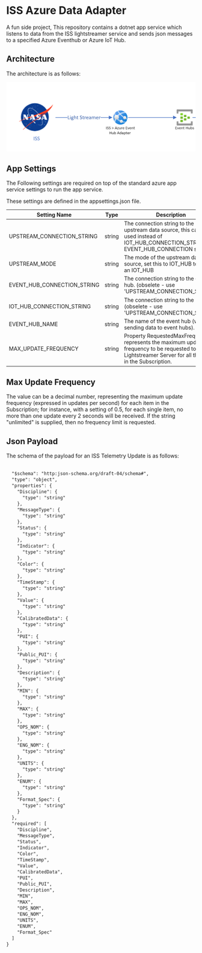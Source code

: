 # ISS Azure Data Adapter
A fun side project, This repository contains a dotnet app service which listens to data from the ISS lightstreamer service and sends json messages to a specified Azure Eventhub or Azure IoT Hub.

## Architecture

The architecture is as follows:

![architecture](./Docs/architecture.png)

## App Settings

The Following settings are required on top of the standard azure app service settings to run the app service.

These settings are defined in the appsettings.json file.

| Setting Name | Type | Description |
| ------------ | ---- | ----------- |
| UPSTREAM_CONNECTION_STRING | string | The connection string to the upstream data source, this can be used instead of IOT_HUB_CONNECTION_STRING or EVENT_HUB_CONNECTION string. |
| UPSTREAM_MODE |string | The mode of the upstream data source, set this to IOT_HUB to send to an IOT_HUB |
| EVENT_HUB_CONNECTION_STRING | string | The connection string to the event hub. (obselete - use 'UPSTREAM_CONNECTION_STRING') |
| IOT_HUB_CONNECTION_STRING | string | The connection string to the Iot hub. (obselete - use 'UPSTREAM_CONNECTION_STRING') |
| EVENT_HUB_NAME | string | The name of the event hub (when sending data to event hubs). |
| MAX_UPDATE_FREQUENCY | string | Property RequestedMaxFrequency represents the maximum update frequency to be requested to Lightstreamer Server for all the items in the Subscription. |

## Max Update Frequency

The value can be a decimal number, representing the maximum update frequency (expressed in updates per second) for each item in the Subscription; for instance, with a setting of 0.5, for each single item, no more than one update every 2
seconds will be received. If the string "unlimited" is supplied, then no frequency
limit is requested. 

## Json Payload

The schema of the payload for an ISS Telemetry Update is as follows:

```jsonschema

  "$schema": "http:json-schema.org/draft-04/schema#",
  "type": "object",
  "properties": {
    "Discipline": {
      "type": "string"
    },
    "MessageType": {
      "type": "string"
    },
    "Status": {
      "type": "string"
    },
    "Indicator": {
      "type": "string"
    },
    "Color": {
      "type": "string"
    },
    "TimeStamp": {
      "type": "string"
    },
    "Value": {
      "type": "string"
    },
    "CalibratedData": {
      "type": "string"
    },
    "PUI": {
      "type": "string"
    },
    "Public_PUI": {
      "type": "string"
    },
    "Description": {
      "type": "string"
    },
    "MIN": {
      "type": "string"
    },
    "MAX": {
      "type": "string"
    },
    "OPS_NOM": {
      "type": "string"
    },
    "ENG_NOM": {
      "type": "string"
    },
    "UNITS": {
      "type": "string"
    },
    "ENUM": {
      "type": "string"
    },
    "Format_Spec": {
      "type": "string"
    }
  },
  "required": [
    "Discipline",
    "MessageType",
    "Status",
    "Indicator",
    "Color",
    "TimeStamp",
    "Value",
    "CalibratedData",
    "PUI",
    "Public_PUI",
    "Description",
    "MIN",
    "MAX",
    "OPS_NOM",
    "ENG_NOM",
    "UNITS",
    "ENUM",
    "Format_Spec"
  ]
}

``` 